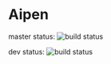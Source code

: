 # Aipen

master status: ![build status](https://travis-ci.com/ShaynAli/Aipen.svg?branch=master)

dev status: ![build status](https://travis-ci.com/ShaynAli/Aipen.svg?branch=dev)

